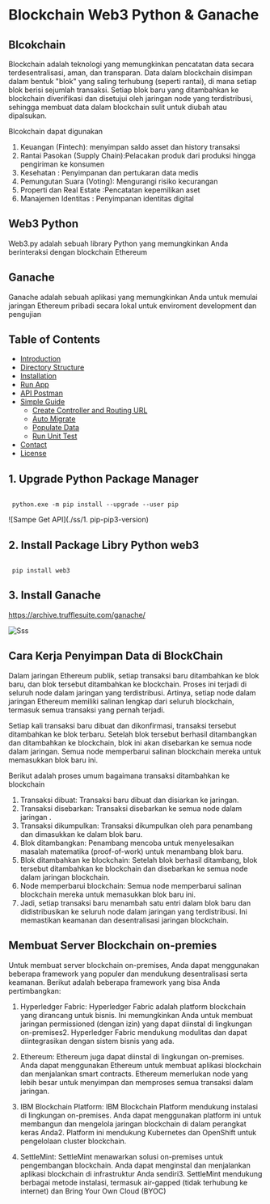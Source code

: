 # Blockchain Web3 Python & Ganache

## Blcokchain 
Blockchain adalah teknologi yang memungkinkan pencatatan data secara terdesentralisasi, aman, dan transparan. 
Data dalam blockchain disimpan dalam bentuk "blok" yang saling terhubung (seperti rantai), 
di mana setiap blok berisi sejumlah transaksi. 
Setiap blok baru yang ditambahkan ke blockchain diverifikasi dan disetujui oleh jaringan node yang terdistribusi, 
sehingga membuat data dalam blockchain sulit untuk diubah atau dipalsukan.

Blcokchain dapat digunakan 
1. Keuangan (Fintech): menyimpan saldo asset dan history transaksi 
2. Rantai Pasokan (Supply Chain):Pelacakan produk dari produksi hingga pengiriman ke konsumen
3. Kesehatan : Penyimpanan dan pertukaran data medis
4. Pemungutan Suara (Voting): Mengurangi risiko kecurangan
5. Properti dan Real Estate :Pencatatan kepemilikan aset
6. Manajemen Identitas : Penyimpanan identitas digital

## Web3 Python
Web3.py adalah sebuah library Python yang memungkinkan Anda berinteraksi dengan blockchain Ethereum


## Ganache
Ganache adalah sebuah aplikasi yang memungkinkan Anda untuk memulai jaringan Ethereum pribadi secara lokal
untuk enviroment development dan pengujian 


## Table of Contents
- [Introduction](#introduction)
- [Directory Structure](#directory-structure)
- [Installation](#installation)
- [Run App](#run-app)
- [API Postman](#API-Postmant)
- [Simple Guide](#simple-guide)
  - [Create Controller and Routing URL](#create-controller-and-routing-url)
  - [Auto Migrate](#auto-migrate)
  - [Populate Data](#populate-data)
  - [Run Unit Test](#run-unit-test)
- [Contact](#contact)
- [License](#license)

 
 
 
## 1. Upgrade Python Package Manager 

<pre><code>
 python.exe -m pip install --upgrade --user pip </code></pre>
 
![Sampe Get API](./ss/1. pip-pip3-version)

 
 
## 2. Install Package Libry Python web3
 
 <pre><code>
 pip install web3 </code></pre>


## 3. Install Ganache

https://archive.trufflesuite.com/ganache/

![Sss](./ss/sampe-create-request-get.png)


## Cara Kerja Penyimpan Data di BlockChain 

Dalam jaringan Ethereum publik, setiap transaksi baru ditambahkan ke blok baru, dan blok tersebut ditambahkan ke blockchain. Proses ini terjadi di seluruh node dalam jaringan yang terdistribusi. Artinya, setiap node dalam jaringan Ethereum memiliki salinan lengkap dari seluruh blockchain, termasuk semua transaksi yang pernah terjadi.

Setiap kali transaksi baru dibuat dan dikonfirmasi, transaksi tersebut ditambahkan ke blok terbaru. Setelah blok tersebut berhasil ditambangkan dan ditambahkan ke blockchain, blok ini akan disebarkan ke semua node dalam jaringan. Semua node memperbarui salinan blockchain mereka untuk memasukkan blok baru ini.

Berikut adalah proses umum bagaimana transaksi ditambahkan ke blockchain

1. Transaksi dibuat: Transaksi baru dibuat dan disiarkan ke jaringan.
2. Transaksi disebarkan: Transaksi disebarkan ke semua node dalam jaringan .
3. Transaksi dikumpulkan: Transaksi dikumpulkan oleh para penambang dan dimasukkan ke dalam blok baru.
4. Blok ditambangkan: Penambang mencoba untuk menyelesaikan masalah matematika (proof-of-work) untuk menambang blok baru.
5. Blok ditambahkan ke blockchain: Setelah blok berhasil ditambang, blok tersebut ditambahkan ke blockchain dan disebarkan ke semua node dalam jaringan blockchain.
6. Node memperbarui blockchain: Semua node memperbarui salinan blockchain mereka untuk memasukkan blok baru ini.
7. Jadi, setiap transaksi baru menambah satu entri dalam blok baru dan didistribusikan ke seluruh node dalam jaringan yang terdistribusi. Ini memastikan keamanan dan desentralisasi jaringan blockchain.



## Membuat Server Blockchain on-premies 

Untuk membuat server blockchain on-premises, Anda dapat menggunakan beberapa framework yang populer dan mendukung desentralisasi serta keamanan. Berikut adalah beberapa framework yang bisa Anda pertimbangkan:

1. Hyperledger Fabric:
Hyperledger Fabric adalah platform blockchain yang dirancang untuk bisnis. Ini memungkinkan Anda untuk membuat jaringan permissioned (dengan izin) yang dapat diinstal di lingkungan on-premises2.
Hyperledger Fabric mendukung modulitas dan dapat diintegrasikan dengan sistem bisnis yang ada.

2. Ethereum:
Ethereum juga dapat diinstal di lingkungan on-premises. Anda dapat menggunakan Ethereum untuk membuat aplikasi blockchain dan menjalankan smart contracts.
Ethereum memerlukan node yang lebih besar untuk menyimpan dan memproses semua transaksi dalam jaringan.


3. IBM Blockchain Platform:
IBM Blockchain Platform mendukung instalasi di lingkungan on-premises. Anda dapat menggunakan platform ini untuk membangun dan mengelola jaringan blockchain di dalam perangkat keras Anda2.
Platform ini mendukung Kubernetes dan OpenShift untuk pengelolaan cluster blockchain.


4. SettleMint:
SettleMint menawarkan solusi on-premises untuk pengembangan blockchain. Anda dapat menginstal dan menjalankan aplikasi blockchain di infrastruktur Anda sendiri3.
SettleMint mendukung berbagai metode instalasi, termasuk air-gapped (tidak terhubung ke internet) dan Bring Your Own Cloud (BYOC)

